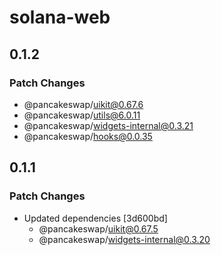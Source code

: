 # solana-web

## 0.1.2

### Patch Changes

- @pancakeswap/uikit@0.67.6
- @pancakeswap/utils@6.0.11
- @pancakeswap/widgets-internal@0.3.21
- @pancakeswap/hooks@0.0.35

## 0.1.1

### Patch Changes

- Updated dependencies [3d600bd]
  - @pancakeswap/uikit@0.67.5
  - @pancakeswap/widgets-internal@0.3.20
